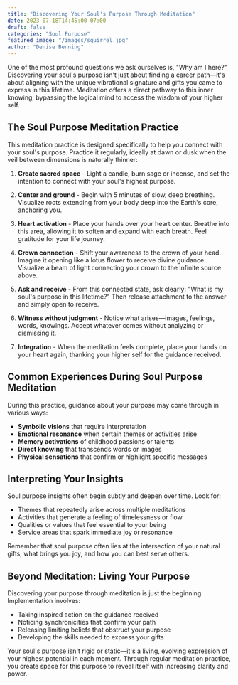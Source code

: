 ```yaml
---
title: "Discovering Your Soul's Purpose Through Meditation"
date: 2023-07-18T14:45:00-07:00
draft: false
categories: "Soul Purpose"
featured_image: "/images/squirrel.jpg"
author: "Denise Benning"
---
```


One of the most profound questions we ask ourselves is, "Why am I here?" Discovering your soul's purpose isn't just about finding a career path—it's about aligning with the unique vibrational signature and gifts you came to express in this lifetime. Meditation offers a direct pathway to this inner knowing, bypassing the logical mind to access the wisdom of your higher self.

## The Soul Purpose Meditation Practice

This meditation practice is designed specifically to help you connect with your soul's purpose. Practice it regularly, ideally at dawn or dusk when the veil between dimensions is naturally thinner:

1. **Create sacred space** - Light a candle, burn sage or incense, and set the intention to connect with your soul's highest purpose.

2. **Center and ground** - Begin with 5 minutes of slow, deep breathing. Visualize roots extending from your body deep into the Earth's core, anchoring you.

3. **Heart activation** - Place your hands over your heart center. Breathe into this area, allowing it to soften and expand with each breath. Feel gratitude for your life journey.

4. **Crown connection** - Shift your awareness to the crown of your head. Imagine it opening like a lotus flower to receive divine guidance. Visualize a beam of light connecting your crown to the infinite source above.

5. **Ask and receive** - From this connected state, ask clearly: "What is my soul's purpose in this lifetime?" Then release attachment to the answer and simply open to receive.

6. **Witness without judgment** - Notice what arises—images, feelings, words, knowings. Accept whatever comes without analyzing or dismissing it.

7. **Integration** - When the meditation feels complete, place your hands on your heart again, thanking your higher self for the guidance received.

## Common Experiences During Soul Purpose Meditation

During this practice, guidance about your purpose may come through in various ways:

- **Symbolic visions** that require interpretation
- **Emotional resonance** when certain themes or activities arise
- **Memory activations** of childhood passions or talents
- **Direct knowing** that transcends words or images
- **Physical sensations** that confirm or highlight specific messages

## Interpreting Your Insights

Soul purpose insights often begin subtly and deepen over time. Look for:

- Themes that repeatedly arise across multiple meditations
- Activities that generate a feeling of timelessness or flow
- Qualities or values that feel essential to your being
- Service areas that spark immediate joy or resonance

Remember that soul purpose often lies at the intersection of your natural gifts, what brings you joy, and how you can best serve others.

## Beyond Meditation: Living Your Purpose

Discovering your purpose through meditation is just the beginning. Implementation involves:

- Taking inspired action on the guidance received
- Noticing synchronicities that confirm your path
- Releasing limiting beliefs that obstruct your purpose
- Developing the skills needed to express your gifts

Your soul's purpose isn't rigid or static—it's a living, evolving expression of your highest potential in each moment. Through regular meditation practice, you create space for this purpose to reveal itself with increasing clarity and power. 